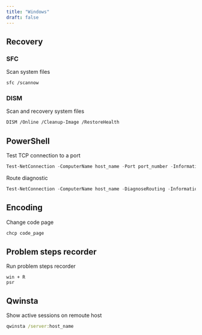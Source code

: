 ```yaml
---
title: "Windows"
draft: false
---
```


## Recovery

### SFC

Scan system files

```bash
sfc /scannow
```

### DISM

Scan and recovery system files

```bash
DISM /Online /Cleanup-Image /RestoreHealth
```

## PowerShell

Test TCP connection to a port

```powershell
Test-NetConnection -ComputerName host_name -Port port_number -InformationLevel "Detailed"
```

Route diagnostic

```powershell
Test-NetConnection -ComputerName host_name -DiagnoseRouting -InformationLevel "Detailed"
```

## Encoding

Change code page

```powershell
chcp code_page
```

## Problem steps recorder

Run problem steps recorder

```text
win + R
psr
```

## Qwinsta

Show active sessions on remoute host

```cmd
qwinsta /server:host_name
```

